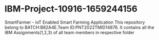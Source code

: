 # IBM-Project-10916-1659244156
SmartFarmer - IoT Enabled Smart Farming Application
This repository belong to BATCH:B82A4E.Team ID:PNT2022TMID14876. It contains all the IBM Assignments(1,2,3) of all team members in respective folder

